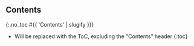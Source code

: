 ## Contents
{:.no_toc #{{ 'Contents' | slugify }}}

* Will be replaced with the ToC, excluding the "Contents" header
{:toc}
